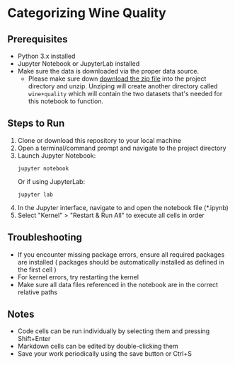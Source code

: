 # Categorizing Wine Quality 

## Prerequisites
- Python 3.x installed
- Jupyter Notebook or JupyterLab installed
- Make sure the data is downloaded via the proper data source. 
    - Please make sure down [download the zip file](https://archive.ics.uci.edu/dataset/186/wine+quality) into the project directory and unzip. Unziping will create another directory called `wine+quality` which will contain the two datasets that's needed for this notebook to function.
## Steps to Run
1. Clone or download this repository to your local machine
2. Open a terminal/command prompt and navigate to the project directory
3. Launch Jupyter Notebook:
   ```
   jupyter notebook
   ```
   Or if using JupyterLab:
   ```
   jupyter lab
   ```
4. In the Jupyter interface, navigate to and open the notebook file (*.ipynb)
5. Select "Kernel" > "Restart & Run All" to execute all cells in order

## Troubleshooting
- If you encounter missing package errors, ensure all required packages are installed ( packages should be automatically installed as defined in the first cell )
- For kernel errors, try restarting the kernel
- Make sure all data files referenced in the notebook are in the correct relative paths

## Notes
- Code cells can be run individually by selecting them and pressing Shift+Enter
- Markdown cells can be edited by double-clicking them
- Save your work periodically using the save button or Ctrl+S